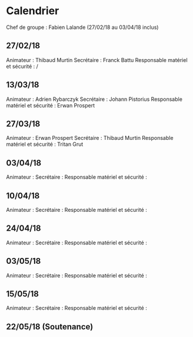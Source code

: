 # Calendrier

Chef de groupe : Fabien Lalande (27/02/18 au 03/04/18 inclus)

## 27/02/18
Animateur : Thibaud Murtin
Secrétaire : Franck Battu
Responsable matériel et sécurité : /

## 13/03/18
Animateur : Adrien Rybarczyk
Secrétaire : Johann Pistorius
Responsable matériel et sécurité : Erwan Prospert

## 27/03/18
Animateur : Erwan Prospert
Secrétaire : Thibaud Murtin
Responsable matériel et sécurité : Tritan Grut

## 03/04/18
Animateur : 
Secrétaire :
Responsable matériel et sécurité : 

## 10/04/18
Animateur : 
Secrétaire :
Responsable matériel et sécurité : 

## 24/04/18
Animateur : 
Secrétaire :
Responsable matériel et sécurité : 

## 03/05/18
Animateur : 
Secrétaire :
Responsable matériel et sécurité : 

## 15/05/18
Animateur : 
Secrétaire :
Responsable matériel et sécurité : 

## 22/05/18 (Soutenance)
